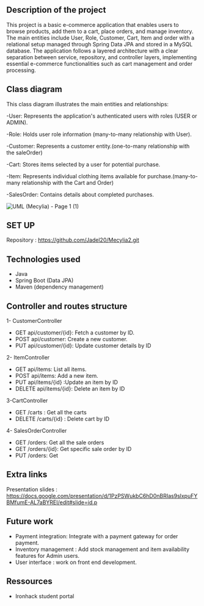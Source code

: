 ## Description of the project

This project is a basic e-commerce application that enables users to browse products, add them to a cart, place orders, and manage inventory. 
The main entities include User, Role, Customer, Cart, Item and order with a relational setup managed through Spring Data JPA and stored in a MySQL database.
The application follows a layered architecture with a clear separation between service, repository, and controller layers, implementing essential e-commerce functionalities such as cart management and order processing.

## Class diagram

This class diagram illustrates the main entities and relationships:

 -User: Represents the application's authenticated users with roles (USER or ADMIN).

 -Role: Holds user role information (many-to-many relationship with User).

 -Customer: Represents a customer entity.(one-to-many relationship with the saleOrder)

 -Cart: Stores items selected by a user for potential purchase.

 -Item: Represents individual clothing items available for purchase.(many-to-many relationship with the Cart and Order)

 -SalesOrder: Contains details about completed purchases.
 
![UML (Mecylia) - Page 1 (1)](https://github.com/user-attachments/assets/e00a5110-a801-4252-a76a-1ba8eaff8191)


## SET UP

Repository : https://github.com/Jadel20/Mecylia2.git

## Technologies used
- Java
- Spring Boot (Data JPA)
- Maven (dependency management)

## Controller and routes structure

1- CustomerController
- GET api/customer/{id}: Fetch a customer by ID.
- POST api/customer: Create a new customer.
- PUT api/customer/{id}: Update customer details by ID

2- ItemController
- GET api/items: List all items.
- POST api/items: Add a new item.
- PUT api/items/{id} :Update an item by ID
- DELETE api/items/{id}: Delete an item by ID

3-CartController
- GET /carts : Get all the carts
- DELETE /carts/{id} : Delete cart by ID
  
4- SalesOrderController
- GET /orders: Get all the sale orders
- GET /orders/{id}: Get specific sale order by ID
- PUT /orders: Get

## Extra links
Presentation slides : https://docs.google.com/presentation/d/1PzPSWukbC6hD0nBRIas9slxpuFYBMfumE-AL7aBYREI/edit#slide=id.p

## Future work
- Payment integration: Integrate with a payment gateway for order payment.
- Inventory management : Add stock management and item availability features for Admin users.
- User interface : work on front end development.

## Ressources 
- Ironhack student portal 



